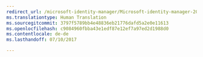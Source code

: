 ```yaml
---
redirect_url: /microsoft-identity-manager/Microsoft-identity-manager-2016-sp1-release-notes
ms.translationtype: Human Translation
ms.sourcegitcommit: 3797f5789bb4e48836eb21776dafd5a2e0e11613
ms.openlocfilehash: c9084960fbba43e1edf87e12ef7a97ed2d1988d0
ms.contentlocale: de-de
ms.lasthandoff: 07/10/2017

---
```


